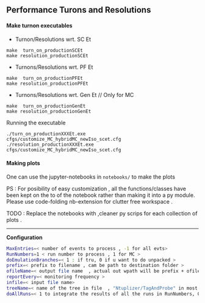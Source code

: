 ## Performance Turons and Resolutions 

#### Make turnon executables 

* Turnon/Resolutions wrt. SC Et
```
make  turn_on_productionSCEt
make resolution_productionSCEt
```
* Turnons/Resolutions wrt.  PF Et
```
make  turn_on_productionPFEt
make resolution_productionPFEt
```
* Turnons/Resolutions wrt. Gen Et // Only for MC
```
make  turn_on_productionGenEt
make resolution_productionGenEt
```

Running the executable

```
./turn_on_productionXXXEt.exe cfgs/customize_MC_hybridMC_newIso_scet.cfg
./resolution_productionXXXEt.exe cfgs/customize_MC_hybridMC_newIso_scet.cfg
```

#### Making plots
One can use the jupyter-notebooks in `notebooks/` to make the plots

PS : For posibility of easy customization , all the functions/classes have been kept on the to of the notebook rather than making it into a py module. Please use code-folding nb-extension for clutter free workspace .

TODO : Replace the notebooks with ,cleaner py scrips for each collection of plots .

---
**Configuration**
```bash
MaxEntries=< number of events to process , -1 for all evts> 
RunNumbers=1 < run number to process , 1 for MC >
doEmulationBranches=< 1 : if tru, 0 if u want to do unpacked >
prefix=< prefix to filename , cam be path to destination folder >
ofileName=< output file name  , actual out wpath will be prefix + ofileName >
reportEvery=< monitoring frequency >
infile=< input file name>
treeName=< name of the tree in file  , "Ntuplizer/TagAndProbe" in most of the cases>
doAllRuns=< 1 to integrate the results of all the runs in RunNumbers, 0 to do results for each run separately>

```
